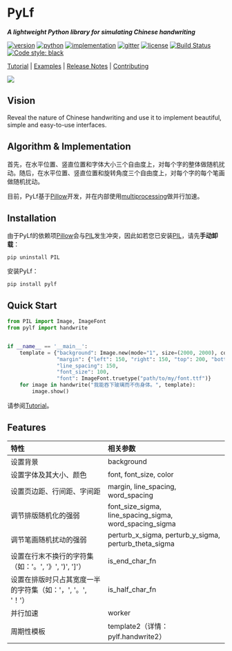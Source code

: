 # PyLf
___A lightweight Python library for simulating Chinese handwriting___

[![version](https://img.shields.io/pypi/v/PyLf.svg)][pypi-homepage]
[![python](https://img.shields.io/pypi/pyversions/PyLf.svg)][pypi-homepage]
[![implementation](https://img.shields.io/pypi/implementation/PyLf.svg)][pypi-homepage]
[![gitter](https://badges.gitter.im/Python-PyLf/PyLf.svg)](https://gitter.im/Python-PyLf/PyLf)
[![license](https://img.shields.io/github/license/Gsllchb/PyLf.svg)][license-link]
[![Build Status](https://travis-ci.org/Gsllchb/PyLf.svg?branch=master)](https://travis-ci.org/Gsllchb/PyLf)
[![Code style: black](https://img.shields.io/badge/code%20style-black-000000.svg)](https://github.com/ambv/black)

[Tutorial][tutorial-link] |
[Examples][examples-homepage] |
[Release Notes][release-notes-link] |
[Contributing][contributing-link]

![](https://github.com/Gsllchb/PyLf-examples/blob/master/examples/v2/out/slogan.png)


## Vision
Reveal the nature of Chinese handwriting and use it to implement beautiful, simple and easy-to-use interfaces.


## Algorithm & Implementation
首先，在水平位置、竖直位置和字体大小三个自由度上，对每个字的整体做随机扰动。随后，在水平位置、竖直位置和旋转角度三个自由度上，对每个字的每个笔画做随机扰动。

目前，PyLf基于[Pillow][Pillow-homepage]开发，并在内部使用[multiprocessing](https://docs.python.org/3.4/library/multiprocessing.html)做并行加速。


## Installation
由于PyLf的依赖项[Pillow][Pillow-homepage]会与[PIL][PIL-homepage]发生冲突，因此如若您已安装[PIL][PIL-homepage]，请先**手动卸载**：
```console
pip uninstall PIL
```
安装PyLf：
```console
pip install pylf
```


## Quick Start
```python
from PIL import Image, ImageFont
from pylf import handwrite


if __name__ == '__main__':
    template = {"background": Image.new(mode="1", size=(2000, 2000), color="white"),
                "margin": {"left": 150, "right": 150, "top": 200, "bottom": 200},
                "line_spacing": 150,
                "font_size": 100,
                "font": ImageFont.truetype("path/to/my/font.ttf")}
    for image in handwrite("我能吞下玻璃而不伤身体。", template):
        image.show()

```
请参阅[Tutorial][tutorial-link]。


## Features
|                         特性                        |               相关参数                                   |              
| :-------------------------------------------------- | :------------------------------------------------------ |
| 设置背景                                             | background                                              |
| 设置字体及其大小、颜色                                 | font, font_size, color                                  |
| 设置页边距、行间距、字间距                             | margin, line_spacing, word_spacing                       |
| 调节排版随机化的强弱                                   | font_size_sigma, line_spacing_sigma, word_spacing_sigma |
| 调节笔画随机扰动的强弱                                 | perturb_x_sigma, perturb_y_sigma, perturb_theta_sigma   |
| 设置在行末不换行的字符集（如：'。', '》', ')', ']'）     | is_end_char_fn                                          |
| 设置在排版时只占其宽度一半的字符集（如：'，', '。', '！'） | is_half_char_fn                                         |
| 并行加速                                             | worker                                                  |
| 周期性模板                                            | template2（详情：pylf.handwrite2）                       |


[tutorial-link]: https://github.com/Gsllchb/PyLf/blob/master/docs/tutorial.md
[PIL-homepage]: http://www.pythonware.com/products/pil/
[Pillow-homepage]: http://python-pillow.org/
[examples-homepage]: https://github.com/Gsllchb/PyLf-examples
[release-notes-link]: https://github.com/Gsllchb/PyLf/blob/master/docs/release_notes.md
[pypi-homepage]: https://pypi.org/project/pylf/
[license-link]: https://github.com/Gsllchb/PyLf/blob/master/LICENSE
[contributing-link]: https://github.com/Gsllchb/PyLf/blob/master/.github/CONTRIBUTING.md

